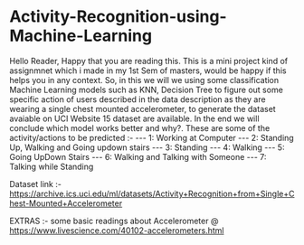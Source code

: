 # Activity-Recognition-using-Machine-Learning

Hello Reader,
Happy that you are reading this. This is a mini project kind of assignmnet which i made in my 1st Sem of masters, would be happy if this helps you in any context.
So, in this we will we using some classification Machine Learning models such as KNN, Decision Tree to figure out some specific action of users described in the data description as they are wearing a single chest mounted accelerometer, to generate the dataset avaiable on UCI Website 15 dataset are available. In the end we will conclude which model works better and why?. 
These are some of the activity/actions to be predicted :-
--- 1: Working at Computer
--- 2: Standing Up, Walking and Going updown stairs
--- 3: Standing
--- 4: Walking
--- 5: Going UpDown Stairs
--- 6: Walking and Talking with Someone
--- 7: Talking while Standing

Dataset link :- https://archive.ics.uci.edu/ml/datasets/Activity+Recognition+from+Single+Chest-Mounted+Accelerometer

EXTRAS :- 
some basic readings about Accelerometer @ https://www.livescience.com/40102-accelerometers.html
